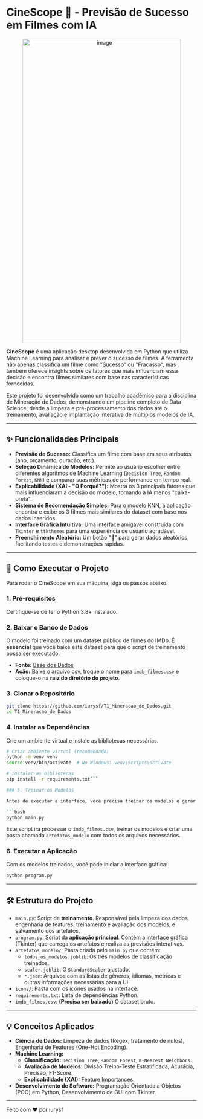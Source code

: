 #  CineScope 🔮 - Previsão de Sucesso em Filmes com IA

<div align="center">
<img width="419" height="806" alt="image" src="https://github.com/user-attachments/assets/77785062-3f57-4947-b207-fa5e08a8889c" />
</div>

**CineScope** é uma aplicação desktop desenvolvida em Python que utiliza Machine Learning para analisar e prever o sucesso de filmes. A ferramenta não apenas classifica um filme como "Sucesso" ou "Fracasso", mas também oferece insights sobre os fatores que mais influenciam essa decisão e encontra filmes similares com base nas características fornecidas.

Este projeto foi desenvolvido como um trabalho acadêmico para a disciplina de Mineração de Dados, demonstrando um pipeline completo de Data Science, desde a limpeza e pré-processamento dos dados até o treinamento, avaliação e implantação interativa de múltiplos modelos de IA.

---

## ✨ Funcionalidades Principais

*   **Previsão de Sucesso:** Classifica um filme com base em seus atributos (ano, orçamento, duração, etc.).
*   **Seleção Dinâmica de Modelos:** Permite ao usuário escolher entre diferentes algoritmos de Machine Learning (`Decision Tree`, `Random Forest`, `KNN`) e comparar suas métricas de performance em tempo real.
*   **Explicabilidade (XAI - "O Porquê?"):** Mostra os 3 principais fatores que mais influenciaram a decisão do modelo, tornando a IA menos "caixa-preta".
*   **Sistema de Recomendação Simples:** Para o modelo KNN, a aplicação encontra e exibe os 3 filmes mais similares do dataset com base nos dados inseridos.
*   **Interface Gráfica Intuitiva:** Uma interface amigável construída com `Tkinter` e `ttkthemes` para uma experiência de usuário agradável.
*   **Preenchimento Aleatório:** Um botão "🎲" para gerar dados aleatórios, facilitando testes e demonstrações rápidas.

---

## 🚀 Como Executar o Projeto

Para rodar o CineScope em sua máquina, siga os passos abaixo.

### 1. Pré-requisitos

Certifique-se de ter o Python 3.8+ instalado.

### 2. Baixar o Banco de Dados

O modelo foi treinado com um dataset público de filmes do IMDb. É **essencial** que você baixe este dataset para que o script de treinamento possa ser executado.

*   **Fonte:** [Base dos Dados](https://basedosdados.org/dataset/6ba4745d-f131-4f8e-9e55-e8416199a6af?table=79de8c5e-9c21-4398-a9fb-bc40e6d6e77f)
*   **Ação:** Baixe o arquivo csv, troque o nome para `imdb_filmes.csv` e coloque-o na **raiz do diretório do projeto**.

### 3. Clonar o Repositório

```bash
git clone https://github.com/iurysf/T1_Mineracao_de_Dados.git
cd T1_Mineracao_de_Dados
```

### 4. Instalar as Dependências

Crie um ambiente virtual e instale as bibliotecas necessárias.

```bash
# Criar ambiente virtual (recomendado)
python -m venv venv
source venv/bin/activate  # No Windows: venv\Scripts\activate

# Instalar as bibliotecas
pip install -r requirements.txt```

### 5. Treinar os Modelos

Antes de executar a interface, você precisa treinar os modelos e gerar os artefatos (modelos salvos, scaler, etc.). Execute o script de treinamento:

```bash
python main.py
```
Este script irá processar o `imdb_filmes.csv`, treinar os modelos e criar uma pasta chamada `artefatos_modelo` com todos os arquivos necessários.

### 6. Executar a Aplicação

Com os modelos treinados, você pode iniciar a interface gráfica:

```bash
python program.py
```

---

## 🛠️ Estrutura do Projeto

*   `main.py`: Script de **treinamento**. Responsável pela limpeza dos dados, engenharia de features, treinamento e avaliação dos modelos, e salvamento dos artefatos.
*   `program.py`: Script da **aplicação principal**. Contém a interface gráfica (Tkinter) que carrega os artefatos e realiza as previsões interativas.
*   `artefatos_modelo/`: Pasta criada pelo `main.py` que contém:
    *   `todos_os_modelos.joblib`: Os três modelos de classificação treinados.
    *   `scaler.joblib`: O `StandardScaler` ajustado.
    *   `*.json`: Arquivos com as listas de gêneros, idiomas, métricas e outras informações necessárias para a UI.
*   `icons/`: Pasta com os ícones usados na interface.
*   `requirements.txt`: Lista de dependências Python.
*   `imdb_filmes.csv`: **(Precisa ser baixado)** O dataset bruto.

---

## 💡 Conceitos Aplicados

*   **Ciência de Dados:** Limpeza de dados (Regex, tratamento de nulos), Engenharia de Features (One-Hot Encoding).
*   **Machine Learning:**
    *   **Classificação:** `Decision Tree`, `Random Forest`, `K-Nearest Neighbors`.
    *   **Avaliação de Modelos:** Divisão Treino-Teste Estratificada, Acurácia, Precisão, F1-Score.
    *   **Explicabilidade (XAI):** Feature Importances.
*   **Desenvolvimento de Software:** Programação Orientada a Objetos (POO) em Python, Desenvolvimento de GUI com Tkinter.

---

Feito com ❤️ por iurysf
